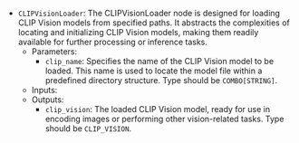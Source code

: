 - `CLIPVisionLoader`: The CLIPVisionLoader node is designed for loading CLIP Vision models from specified paths. It abstracts the complexities of locating and initializing CLIP Vision models, making them readily available for further processing or inference tasks.
    - Parameters:
        - `clip_name`: Specifies the name of the CLIP Vision model to be loaded. This name is used to locate the model file within a predefined directory structure. Type should be `COMBO[STRING]`.
    - Inputs:
    - Outputs:
        - `clip_vision`: The loaded CLIP Vision model, ready for use in encoding images or performing other vision-related tasks. Type should be `CLIP_VISION`.
